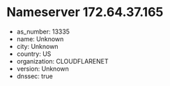 # Nameserver 172.64.37.165

* as_number: 13335
* name: Unknown
* city: Unknown
* country: US
* organization: CLOUDFLARENET
* version: Unknown
* dnssec: true
